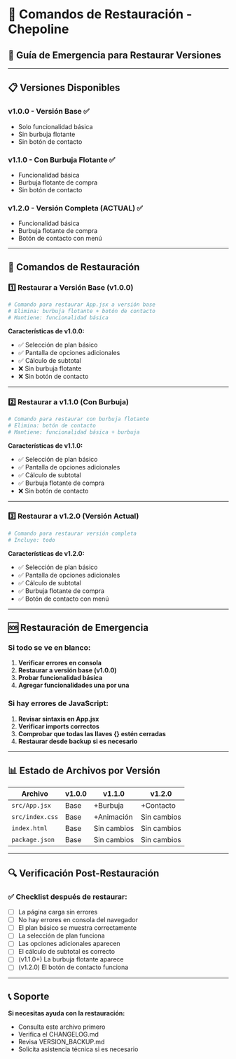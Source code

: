 # 🔄 Comandos de Restauración - Chepoline

## 🚨 Guía de Emergencia para Restaurar Versiones

---

## 📋 Versiones Disponibles

### v1.0.0 - Versión Base ✅
- Solo funcionalidad básica
- Sin burbuja flotante
- Sin botón de contacto

### v1.1.0 - Con Burbuja Flotante ✅
- Funcionalidad básica
- Burbuja flotante de compra
- Sin botón de contacto

### v1.2.0 - Versión Completa (ACTUAL) ✅
- Funcionalidad básica
- Burbuja flotante de compra
- Botón de contacto con menú

---

## 🔧 Comandos de Restauración

### 1️⃣ Restaurar a Versión Base (v1.0.0)

```bash
# Comando para restaurar App.jsx a versión base
# Elimina: burbuja flotante + botón de contacto
# Mantiene: funcionalidad básica
```

**Características de v1.0.0:**
- ✅ Selección de plan básico
- ✅ Pantalla de opciones adicionales
- ✅ Cálculo de subtotal
- ❌ Sin burbuja flotante
- ❌ Sin botón de contacto

---

### 2️⃣ Restaurar a v1.1.0 (Con Burbuja)

```bash
# Comando para restaurar con burbuja flotante
# Elimina: botón de contacto
# Mantiene: funcionalidad básica + burbuja
```

**Características de v1.1.0:**
- ✅ Selección de plan básico
- ✅ Pantalla de opciones adicionales
- ✅ Cálculo de subtotal
- ✅ Burbuja flotante de compra
- ❌ Sin botón de contacto

---

### 3️⃣ Restaurar a v1.2.0 (Versión Actual)

```bash
# Comando para restaurar versión completa
# Incluye: todo
```

**Características de v1.2.0:**
- ✅ Selección de plan básico
- ✅ Pantalla de opciones adicionales
- ✅ Cálculo de subtotal
- ✅ Burbuja flotante de compra
- ✅ Botón de contacto con menú

---

## 🆘 Restauración de Emergencia

### Si todo se ve en blanco:

1. **Verificar errores en consola**
2. **Restaurar a versión base (v1.0.0)**
3. **Probar funcionalidad básica**
4. **Agregar funcionalidades una por una**

### Si hay errores de JavaScript:

1. **Revisar sintaxis en App.jsx**
2. **Verificar imports correctos**
3. **Comprobar que todas las llaves {} estén cerradas**
4. **Restaurar desde backup si es necesario**

---

## 📊 Estado de Archivos por Versión

| Archivo | v1.0.0 | v1.1.0 | v1.2.0 |
|---------|--------|--------|--------|
| `src/App.jsx` | Base | +Burbuja | +Contacto |
| `src/index.css` | Base | +Animación | Sin cambios |
| `index.html` | Base | Sin cambios | Sin cambios |
| `package.json` | Base | Sin cambios | Sin cambios |

---

## 🔍 Verificación Post-Restauración

### ✅ Checklist después de restaurar:

- [ ] La página carga sin errores
- [ ] No hay errores en consola del navegador
- [ ] El plan básico se muestra correctamente
- [ ] La selección de plan funciona
- [ ] Las opciones adicionales aparecen
- [ ] El cálculo de subtotal es correcto
- [ ] (v1.1.0+) La burbuja flotante aparece
- [ ] (v1.2.0) El botón de contacto funciona

---

## 📞 Soporte

**Si necesitas ayuda con la restauración:**
- Consulta este archivo primero
- Verifica el CHANGELOG.md
- Revisa VERSION_BACKUP.md
- Solicita asistencia técnica si es necesario